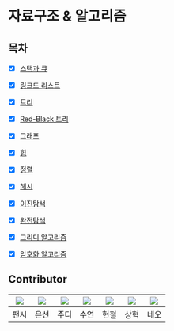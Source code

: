 # 자료구조 & 알고리즘

## 목차

* [x] [스택과 큐](https://github.com/Fancy96/2023-CS-Study/blob/main/Algorithm/algorithm_stack_and_queue.md)

* [x] [링크드 리스트](https://github.com/Fancy96/2023-CS-Study/blob/main/Algorithm/algorithm_linkedlist.md)

* [x] [트리](https://github.com/Fancy96/2023-CS-Study/blob/main/Algorithm/algorithm_tree.md)

* [x] [Red-Black 트리](https://github.com/Fancy96/2023-CS-Study/blob/main/Algorithm/algorithm_red_black_tree.md)

* [x] [그래프](https://github.com/Fancy96/2023-CS-Study/blob/main/Algorithm/algorithm_graph.md)

* [x] [힙](https://github.com/Fancy96/2023-CS-Study/blob/main/Algorithm/algorithm_heap.md)

* [x] [정렬](https://github.com/Fancy96/2023-CS-Study/blob/main/Algorithm/algorithm_sort.md)

* [x] [해시](https://github.com/Fancy96/2023-CS-Study/blob/main/Algorithm/algorithm_hash.md)

* [x] [이진탐색](https://github.com/Fancy96/2023-CS-Study/blob/main/Algorithm/algorithm_binary_search.md)

* [x] [완전탐색](https://github.com/Fancy96/2023-CS-Study/blob/main/Algorithm/algorithm_brute_force_search.md)

* [x] [그리디 알고리즘](https://github.com/Fancy96/2023-CS-Study/blob/main/Algorithm/algorithm_greedy.md)

* [x] [암호화 알고리즘](https://github.com/Fancy96/2023-CS-Study/blob/main/Algorithm/algorithm_cryptography.md)

## Contributor

|[![](https://github.com/devFancy.png?width=200px)](https://github.com/devFancy)|[![](https://github.com/baekeunsun.png?width=200px)](https://github.com/baekeunsun) |[![](https://github.com/ParkJungYoon.png?width=200px)](https://github.com/ParkJungYoon) | [![](https://github.com/namtndus.png?width=200px)](https://github.com/namtndus)|[![](https://github.com/BHC-Chicken.png?width=200px)](https://github.com/BHC-Chicken)|[![](https://github.com/sanghyuk2.png?width=200px)](https://github.com/sanghyuk2) |[![](https://github.com/jthugg.png?width=200px)](https://github.com/jthugg)|
|:---:|:---:|:---:|:---:|:---:|:---:|:---:|
| 팬시 | 은선 | 주디 | 수연 | 현철 | 상혁 | 네오 |